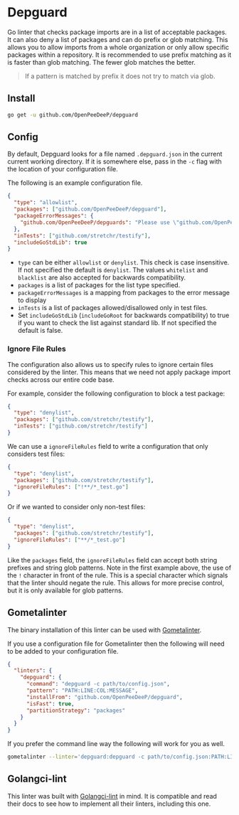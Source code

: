# Depguard

Go linter that checks package imports are in a list of acceptable packages. It
can also deny a list of packages and can do prefix or glob matching.
This allows you to allow imports from a whole organization or only
allow specific packages within a repository. It is recommended to use prefix
matching as it is faster than glob matching. The fewer glob matches the better.

> If a pattern is matched by prefix it does not try to match via glob.

## Install

```bash
go get -u github.com/OpenPeeDeeP/depguard
```

## Config

By default, Depguard looks for a file named `.depguard.json` in the current
current working directory. If it is somewhere else, pass in the `-c` flag with
the location of your configuration file.

The following is an example configuration file.

```json
{
  "type": "allowlist",
  "packages": ["github.com/OpenPeeDeeP/depguard"],
  "packageErrorMessages": {
    "github.com/OpenPeeDeeP/depguards": "Please use \"github.com/OpenPeeDeeP/depguard\","
  },
  "inTests": ["github.com/stretchr/testify"],
  "includeGoStdLib": true
}
```

- `type` can be either `allowlist` or `denylist`. This check is case insensitive.
  If not specified the default is `denylist`. The values `whitelist` and `blacklist`
  are also accepted for backwards compatibility.
- `packages` is a list of packages for the list type specified.
- `packageErrorMessages` is a mapping from packages to the error message to display
- `inTests` is a list of packages allowed/disallowed only in test files.
- Set `includeGoStdLib` (`includeGoRoot` for backwards compatibility) to true if you want to check the list against standard lib.
  If not specified the default is false.

### Ignore File Rules

The configuration also allows us to specify rules to ignore certain files considered by the linter. This means that we need not apply package import checks across our entire code base.

For example, consider the following configuration to block a test package:
```json
{
  "type": "denylist",
  "packages": ["github.com/stretchr/testify"],
  "inTests": ["github.com/stretchr/testify"]
}
```

We can use a `ignoreFileRules` field to write a configuration that only considers test files:
```json
{
  "type": "denylist",
  "packages": ["github.com/stretchr/testify"],
  "ignoreFileRules": ["!**/*_test.go"]
}
```

Or if we wanted to consider only non-test files:
```json
{
  "type": "denylist",
  "packages": ["github.com/stretchr/testify"],
  "ignoreFileRules": ["**/*_test.go"]
}
```

Like the `packages` field, the `ignoreFileRules` field can accept both string prefixes and string glob patterns. Note in the first example above, the use of the `!` character in front of the rule. This is a special character which signals that the linter should negate the rule. This allows for more precise control, but it is only available for glob patterns.

## Gometalinter

The binary installation of this linter can be used with
[Gometalinter](https://github.com/alecthomas/gometalinter).

If you use a configuration file for Gometalinter then the following will need to
be added to your configuration file.

```json
{
  "linters": {
    "depguard": {
      "command": "depguard -c path/to/config.json",
      "pattern": "PATH:LINE:COL:MESSAGE",
      "installFrom": "github.com/OpenPeeDeeP/depguard",
      "isFast": true,
      "partitionStrategy": "packages"
    }
  }
}
```

If you prefer the command line way the following will work for you as well.

```bash
gometalinter --linter='depguard:depguard -c path/to/config.json:PATH:LINE:COL:MESSAGE'
```

## Golangci-lint

This linter was built with
[Golangci-lint](https://github.com/golangci/golangci-lint) in mind. It is compatible
and read their docs to see how to implement all their linters, including this one.
